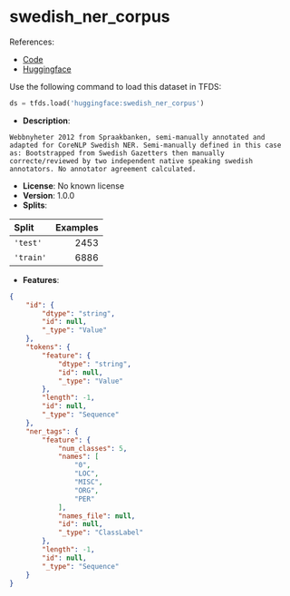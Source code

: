 # swedish_ner_corpus

References:

*   [Code](https://github.com/huggingface/datasets/blob/master/datasets/swedish_ner_corpus)
*   [Huggingface](https://huggingface.co/datasets/swedish_ner_corpus)



Use the following command to load this dataset in TFDS:

```python
ds = tfds.load('huggingface:swedish_ner_corpus')
```

*   **Description**:

```
Webbnyheter 2012 from Spraakbanken, semi-manually annotated and adapted for CoreNLP Swedish NER. Semi-manually defined in this case as: Bootstrapped from Swedish Gazetters then manually correcte/reviewed by two independent native speaking swedish annotators. No annotator agreement calculated.
```

*   **License**: No known license
*   **Version**: 1.0.0
*   **Splits**:

Split  | Examples
:----- | -------:
`'test'` | 2453
`'train'` | 6886

*   **Features**:

```json
{
    "id": {
        "dtype": "string",
        "id": null,
        "_type": "Value"
    },
    "tokens": {
        "feature": {
            "dtype": "string",
            "id": null,
            "_type": "Value"
        },
        "length": -1,
        "id": null,
        "_type": "Sequence"
    },
    "ner_tags": {
        "feature": {
            "num_classes": 5,
            "names": [
                "0",
                "LOC",
                "MISC",
                "ORG",
                "PER"
            ],
            "names_file": null,
            "id": null,
            "_type": "ClassLabel"
        },
        "length": -1,
        "id": null,
        "_type": "Sequence"
    }
}
```


